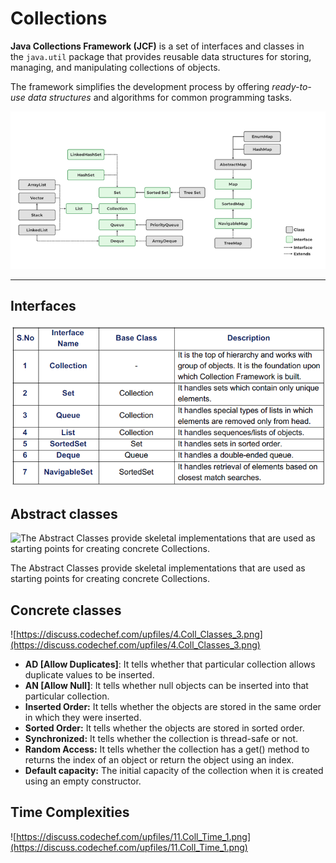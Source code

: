 # Collections

**Java Collections Framework (JCF)** is a set of interfaces and classes in the `java.util` package that provides reusable data structures for storing, managing, and manipulating collections of objects.

The framework simplifies the development process by offering *ready-to-use data structures* and algorithms for common programming tasks.

![Untitled](JVM/JAVA/Collections/Untitled.png)

---

## Interfaces

![2.Coll_Inter.png](2.Coll_Inter.png)

## Abstract classes

![The Abstract Classes provide skeletal implementations that are used as starting points for creating concrete Collections.](https://discuss.codechef.com/upfiles/3.Coll_Abs_Class.png)

The Abstract Classes provide skeletal implementations that are used as starting points for creating concrete Collections.

## Concrete classes

![https://discuss.codechef.com/upfiles/4.Coll_Classes_3.png](https://discuss.codechef.com/upfiles/4.Coll_Classes_3.png)

- **AD [Allow Duplicates]**: It tells whether that particular collection allows duplicate values to be inserted.
- **AN [Allow Null]**: It tells whether null objects can be inserted into that particular collection.
- **Inserted Order:** It tells whether the objects are stored in the same order in which they were inserted.
- **Sorted Order:** It tells whether the objects are stored in sorted order.
- **Synchronized:** It tells whether the collection is thread-safe or not.
- **Random Access:** It tells whether the collection has a get() method to returns the index of an object or return the object using an index.
- **Default capacity:** The initial capacity of the collection when it is created using an empty constructor.

## Time Complexities

![https://discuss.codechef.com/upfiles/11.Coll_Time_1.png](https://discuss.codechef.com/upfiles/11.Coll_Time_1.png)